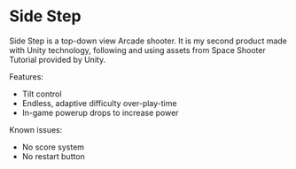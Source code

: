 # Side Step

Side Step is a top-down view Arcade shooter.
It is my second product made with Unity technology, following and using assets from Space Shooter Tutorial provided by Unity.


Features:
 - Tilt control
 - Endless, adaptive difficulty over-play-time
 - In-game powerup drops to increase power
 
Known issues:
 - No score system
 - No restart button

